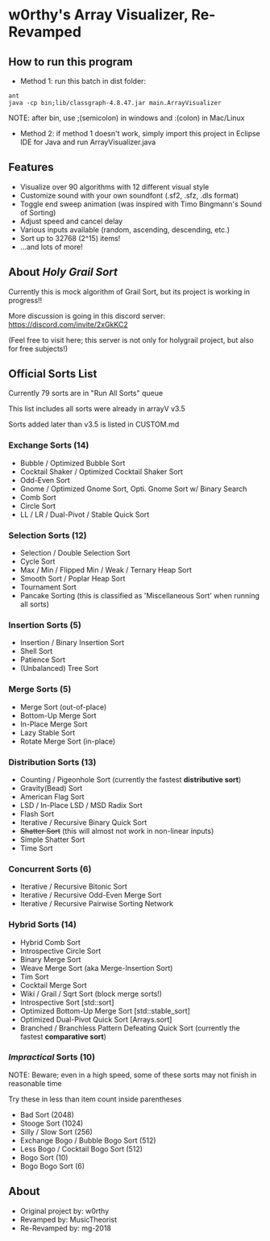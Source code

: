 # w0rthy's Array Visualizer, Re-Revamped

## How to run this program
- Method 1: run this batch in dist folder:

```
ant
java -cp bin;lib/classgraph-4.8.47.jar main.ArrayVisualizer
```
NOTE: after bin, use ;(semicolon) in windows and :(colon) in Mac/Linux

- Method 2: if method 1 doesn't work, simply import this project in Eclipse IDE for Java and run ArrayVisualizer.java

## Features
- Visualize over 90 algorithms with 12 different visual style
- Customize sound with your own soundfont (.sf2, .sfz, .dls format)
- Toggle end sweep animation (was inspired with Timo Bingmann's Sound of Sorting)
- Adjust speed and cancel delay
- Various inputs available (random, ascending, descending, etc.)
- Sort up to 32768 (2^15) items!
- ...and lots of more!

## About *Holy Grail Sort*
Currently this is mock algorithm of Grail Sort, but its project is working in progress!!

More discussion is going in this discord server: https://discord.com/invite/2xGkKC2

(Feel free to visit here; this server is not only for holygrail project, but also for free subjects!)

## **Official** Sorts List
Currently 79 sorts are in "Run All Sorts" queue

This list includes all sorts were already in arrayV v3.5

Sorts added later than v3.5 is listed in CUSTOM.md

### Exchange Sorts (14)
- Bubble / Optimized Bubble Sort
- Cocktail Shaker / Optimized Cocktail Shaker Sort
- Odd-Even Sort
- Gnome / Optimized Gnome Sort, Opti. Gnome Sort w/ Binary Search
- Comb Sort
- Circle Sort
- LL / LR / Dual-Pivot / Stable Quick Sort

### Selection Sorts (12)
- Selection / Double Selection Sort
- Cycle Sort
- Max / Min / Flipped Min / Weak / Ternary Heap Sort
- Smooth Sort / Poplar Heap Sort
- Tournament Sort
- Pancake Sorting (this is classified as 'Miscellaneous Sort' when running all sorts)

### Insertion Sorts (5)
- Insertion / Binary Insertion Sort
- Shell Sort
- Patience Sort
- (Unbalanced) Tree Sort

### Merge Sorts (5)
- Merge Sort (out-of-place)
- Bottom-Up Merge Sort
- In-Place Merge Sort
- Lazy Stable Sort
- Rotate Merge Sort (in-place)

### Distribution Sorts (13)
- Counting / Pigeonhole Sort (currently the fastest **distributive sort**)
- Gravity(Bead) Sort
- American Flag Sort
- LSD / In-Place LSD / MSD Radix Sort
- Flash Sort
- Iterative / Recursive Binary Quick Sort
- ~~Shatter Sort~~ (this will almost not work in non-linear inputs)
- Simple Shatter Sort
- Time Sort

### Concurrent Sorts (6)
- Iterative / Recursive Bitonic Sort
- Iterative / Recursive Odd-Even Merge Sort
- Iterative / Recursive Pairwise Sorting Network

### Hybrid Sorts (14)
- Hybrid Comb Sort
- Introspective Circle Sort
- Binary Merge Sort
- Weave Merge Sort (aka Merge-Insertion Sort)
- Tim Sort
- Cocktail Merge Sort
- Wiki / Grail / Sqrt Sort (block merge sorts!)
- Introspective Sort [std::sort]
- Optimized Bottom-Up Merge Sort [std::stable_sort]
- Optimized Dual-Pivot Quick Sort [Arrays.sort]
- Branched / Branchless Pattern Defeating Quick Sort (currently the fastest **comparative sort**)

### *Impractical* Sorts (10)
NOTE: Beware; even in a high speed, some of these sorts may not finish in reasonable time

Try these in less than item count inside parentheses

- Bad Sort (2048)
- Stooge Sort (1024)
- Silly / Slow Sort (256)
- Exchange Bogo / Bubble Bogo Sort (512)
- Less Bogo / Cocktail Bogo Sort (512)
- Bogo Sort (10)
- Bogo Bogo Sort (6)

## About
- Original project by: w0rthy
- Revamped by: MusicTheorist
- Re-Revamped by: mg-2018
